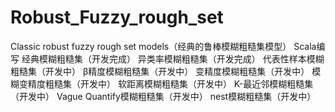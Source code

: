 # Robust_Fuzzy_rough_set
Classic robust fuzzy rough set models（经典的鲁棒模糊粗糙集模型） Scala编写
经典模糊粗糙集（开发完成）
异类率模糊粗糙集（开发完成）
代表性样本模糊粗糙集（开发中）
β精度模糊粗糙集（开发中）
变精度模糊粗糙集（开发中）
模糊变精度粗糙集（开发中）
软距离模糊粗糙集（开发中）
K-最近邻模糊粗糙集（开发中）
Vague Quantify模糊粗糙集（开发中）
nest模糊粗糙集（开发中）

